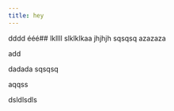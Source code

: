 ```yaml
---
title: hey
---
```

dddd
ééé##
lkllll
slklklkaa
jhjhjh sqsqsq azazaza

add

dadada
sqsqsq


aqqss

dsldlsdls